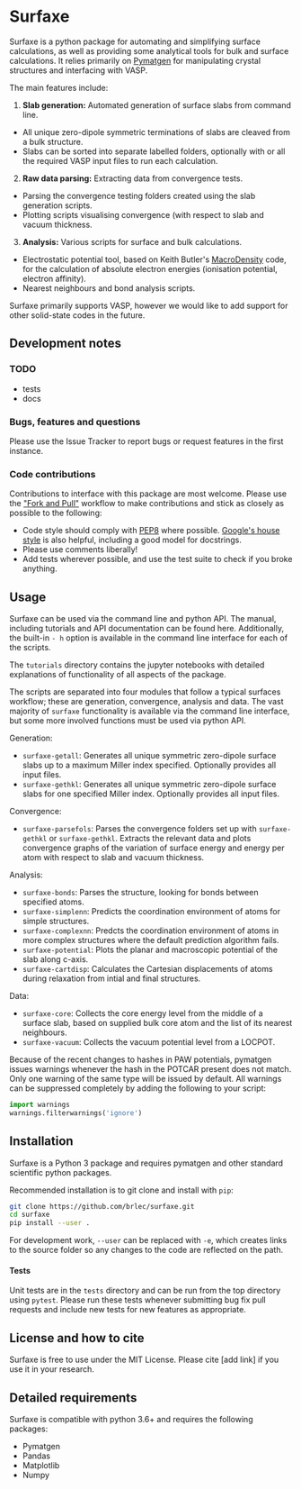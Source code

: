 # Surfaxe

Surfaxe is a python package for automating and simplifying surface calculations, as well as providing some analytical tools for bulk and surface calculations. It relies primarily on [Pymatgen](pymatgen.org) for manipulating crystal structures and interfacing with VASP.

The main features include:

1. **Slab generation:** Automated generation of surface slabs from command line.
  * All unique zero-dipole symmetric terminations of slabs are cleaved from a bulk structure.
  * Slabs can be sorted into separate labelled folders, optionally with or all the required VASP input files to run each calculation.

2. **Raw data parsing:** Extracting data from convergence tests.
  * Parsing the convergence testing folders created using the slab generation scripts.
  * Plotting scripts visualising convergence (with respect to slab and vacuum thickness.

3. **Analysis:** Various scripts for surface and bulk calculations.
  * Electrostatic potential tool, based on Keith Butler's [MacroDensity](https://github.com/WMD-group/MacroDensity) code, for the calculation of absolute electron energies (ionisation potential, electron affinity).
  * Nearest neighbours and bond analysis scripts.

Surfaxe primarily supports VASP, however we would like to add support for other solid-state codes in the future.

Development notes
-----------------

### TODO 
* tests
* docs

### Bugs, features and questions
Please use the Issue Tracker to report bugs or request features in the first instance.

### Code contributions
Contributions to interface with this package are most welcome. Please use the ["Fork and Pull"](https://guides.github.com/activities/forking/) workflow to make contributions and stick as closely as possible to the following:

* Code style should comply with [PEP8](http://www.python.org/dev/peps/pep-0008) where possible. [Google's house style](https://google.github.io/styleguide/pyguide.html)
is also helpful, including a good model for docstrings.
* Please use comments liberally!
* Add tests wherever possible, and use the test suite to check if you broke anything.


## Usage
Surfaxe can be used via the command line and python API. The manual, including tutorials and API documentation can be found here. Additionally, the built-in `- h` option is available in the command line interface for each of the scripts.

The `tutorials` directory contains the jupyter notebooks with detailed explanations of functionality of all aspects of the package.

The scripts are separated into four modules that follow a typical surfaces workflow; these are generation, convergence, analysis and data. The vast majority of `surfaxe` functionality is available via the command line interface, but some more involved functions must be used via python API.

Generation:
* `surfaxe-getall`: Generates all unique symmetric zero-dipole surface slabs up to a maximum Miller index specified. Optionally provides all input files.
* `surfaxe-gethkl`: Generates all unique symmetric zero-dipole surface slabs for one specified Miller index. Optionally provides all input files.

Convergence:
* `surfaxe-parsefols`: Parses the convergence folders set up with `surfaxe-gethkl` or `surfaxe-gethkl`. Extracts the relevant data and plots convergence graphs of the variation of surface energy and energy per atom with respect to slab and vacuum thickness.

Analysis:
* `surfaxe-bonds`: Parses the structure, looking for bonds between specified atoms.
* `surfaxe-simplenn`: Predicts the coordination environment of atoms for simple structures.
* `surfaxe-complexnn`: Predcts the coordination environment of atoms in more complex structures where the default prediction algorithm fails.
* `surfaxe-potential`: Plots the planar and macroscopic potential of the slab along c-axis.
* `surfaxe-cartdisp`: Calculates the Cartesian displacements of atoms during relaxation from intial and final structures.

Data:
* `surfaxe-core`: Collects the core energy level from the middle of a surface slab, based on supplied bulk core atom and the list of its nearest neighbours.
* `surfaxe-vacuum`: Collects the vacuum potential level from a LOCPOT.

Because of the recent changes to hashes in PAW potentials, pymatgen issues warnings whenever the hash in the POTCAR present does not match. Only one warning of the same type will be issued by default. All warnings can be suppressed completely by adding the following to your script:

```python
import warnings
warnings.filterwarnings('ignore')
```

## Installation
Surfaxe is a Python 3 package and requires pymatgen and other standard scientific python packages.

Recommended installation is to git clone and install with `pip`:

```sh
git clone https://github.com/brlec/surfaxe.git
cd surfaxe
pip install --user .
```

 For development work, `--user` can be replaced with `-e`, which creates links to the source folder so any changes to the code are reflected on the path.

#### Tests
Unit tests are in the `tests` directory and can be run from the top directory using `pytest`. Please run these tests whenever submitting bug fix pull requests and include new tests for new features as appropriate.

## License and how to cite

Surfaxe is free to use under the MIT License. Please cite [add link] if you use it in your research.

## Detailed requirements 
Surfaxe is compatible with python 3.6+ and requires the following packages:

* Pymatgen
* Pandas
* Matplotlib
* Numpy
